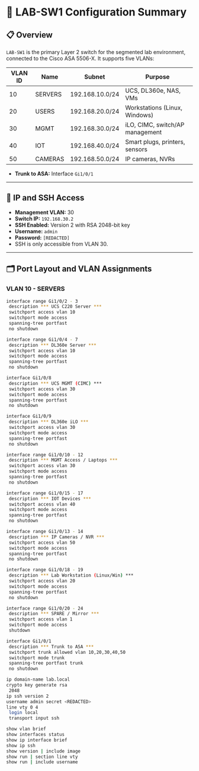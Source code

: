 # 🔧 LAB-SW1 Configuration Summary

## 📋 Overview

`LAB-SW1` is the primary Layer 2 switch for the segmented lab environment, connected to the Cisco ASA 5506-X. It supports five VLANs:

| VLAN ID | Name     | Subnet            | Purpose                         |
|---------|----------|-------------------|----------------------------------|
| 10      | SERVERS  | 192.168.10.0/24   | UCS, DL360e, NAS, VMs            |
| 20      | USERS    | 192.168.20.0/24   | Workstations (Linux, Windows)    |
| 30      | MGMT     | 192.168.30.0/24   | iLO, CIMC, switch/AP management  |
| 40      | IOT      | 192.168.40.0/24   | Smart plugs, printers, sensors   |
| 50      | CAMERAS  | 192.168.50.0/24   | IP cameras, NVRs                 |

- **Trunk to ASA:** Interface `Gi1/0/1`

---

## 🔐 IP and SSH Access

- **Management VLAN:** 30  
- **Switch IP:** `192.168.30.2`  
- **SSH Enabled:** Version 2 with RSA 2048-bit key  
- **Username:** `admin`  
- **Password:** `[REDACTED]`  
- SSH is only accessible from VLAN 30.

---

## 🗂️ Port Layout and VLAN Assignments

### VLAN 10 - SERVERS
```bash
interface range Gi1/0/2 - 3
 description *** UCS C220 Server ***
 switchport access vlan 10
 switchport mode access
 spanning-tree portfast
 no shutdown

interface range Gi1/0/4 - 7
 description *** DL360e Server ***
 switchport access vlan 10
 switchport mode access
 spanning-tree portfast
 no shutdown

interface Gi1/0/8
 description *** UCS MGMT (CIMC) ***
 switchport access vlan 30
 switchport mode access
 spanning-tree portfast
 no shutdown

interface Gi1/0/9
 description *** DL360e iLO ***
 switchport access vlan 30
 switchport mode access
 spanning-tree portfast
 no shutdown

interface range Gi1/0/10 - 12
 description *** MGMT Access / Laptops ***
 switchport access vlan 30
 switchport mode access
 spanning-tree portfast
 no shutdown

interface range Gi1/0/15 - 17
 description *** IOT Devices ***
 switchport access vlan 40
 switchport mode access
 spanning-tree portfast
 no shutdown

interface range Gi1/0/13 - 14
 description *** IP Cameras / NVR ***
 switchport access vlan 50
 switchport mode access
 spanning-tree portfast
 no shutdown

interface range Gi1/0/18 - 19
 description *** Lab Workstation (Linux/Win) ***
 switchport access vlan 20
 switchport mode access
 spanning-tree portfast
 no shutdown

interface range Gi1/0/20 - 24
 description *** SPARE / Mirror ***
 switchport access vlan 1
 switchport mode access
 shutdown

interface Gi1/0/1
 description *** Trunk to ASA ***
 switchport trunk allowed vlan 10,20,30,40,50
 switchport mode trunk
 spanning-tree portfast trunk
 no shutdown

ip domain-name lab.local
crypto key generate rsa
 2048
ip ssh version 2
username admin secret <REDACTED>
line vty 0 4
 login local
 transport input ssh

show vlan brief
show interfaces status
show ip interface brief
show ip ssh
show version | include image
show run | section line vty
show run | include username

